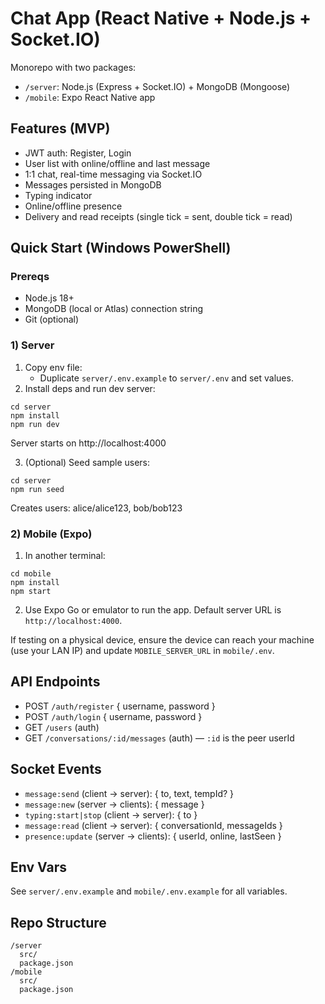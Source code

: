 # Chat App (React Native + Node.js + Socket.IO)

Monorepo with two packages:
- `/server`: Node.js (Express + Socket.IO) + MongoDB (Mongoose)
- `/mobile`: Expo React Native app

## Features (MVP)
- JWT auth: Register, Login
- User list with online/offline and last message
- 1:1 chat, real-time messaging via Socket.IO
- Messages persisted in MongoDB
- Typing indicator
- Online/offline presence
- Delivery and read receipts (single tick = sent, double tick = read)

## Quick Start (Windows PowerShell)

### Prereqs
- Node.js 18+
- MongoDB (local or Atlas) connection string
- Git (optional)

### 1) Server
1. Copy env file:
   - Duplicate `server/.env.example` to `server/.env` and set values.
2. Install deps and run dev server:
```
cd server
npm install
npm run dev
```
Server starts on http://localhost:4000

3. (Optional) Seed sample users:
```
cd server
npm run seed
```
Creates users: alice/alice123, bob/bob123

### 2) Mobile (Expo)
1. In another terminal:
```
cd mobile
npm install
npm start
```
2. Use Expo Go or emulator to run the app. Default server URL is `http://localhost:4000`.

If testing on a physical device, ensure the device can reach your machine (use your LAN IP) and update `MOBILE_SERVER_URL` in `mobile/.env`.

## API Endpoints
- POST `/auth/register` { username, password }
- POST `/auth/login` { username, password }
- GET `/users` (auth)
- GET `/conversations/:id/messages` (auth) — `:id` is the peer userId

## Socket Events
- `message:send` (client -> server): { to, text, tempId? }
- `message:new` (server -> clients): { message }
- `typing:start|stop` (client -> server): { to }
- `message:read` (client -> server): { conversationId, messageIds }
- `presence:update` (server -> clients): { userId, online, lastSeen }

## Env Vars
See `server/.env.example` and `mobile/.env.example` for all variables.

## Repo Structure
```
/server
  src/
  package.json
/mobile
  src/
  package.json
```

